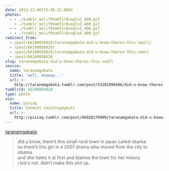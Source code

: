 ```yaml
---
date: 2013-11-06T15:45:12.000Z
photos:
  - - ./tumblr_molif0VaH71r8voglo2_400.gif
    - ./tumblr_molif0VaH71r8voglo3_400.gif
  - - ./tumblr_molif0VaH71r8voglo1_400.gif
  - - ./tumblr_molif0VaH71r8voglo4_400.gif
redirect_from:
  - /post/66190056028/taranamgabata-did-u-know-theres-this-small/
  - /post/66190056028/
  - /post/66190056028/taranamgabata-did-u-know-theres-this-small
  - /post/66190056028
slug: taranamgabata-did-u-know-theres-this-small
source:
  name: taranamgabata
  title: 'well, anyway...'
  url: >-
    http://taranamgabata.tumblr.com/post/53281999466/did-u-know-theres-this-small-rural-town-in-japan
tumblrid: 66190056028
type: photo
via:
  name: pixiaq
  title: Catbutt touchingmybutt
  url: >-
    http://pixiaq.tumblr.com/post/66028276909/taranamgabata-did-u-know-theres-this-small
---
```

<p><a class="tumblr_blog" href="http://taranamgabata.tumblr.com/post/53281999466/did-u-know-theres-this-small-rural-town-in-japan">taranamgabata</a>:</p>
<blockquote>
<p>did u know, there’s this small rural town in japan called obama.<br/>so there’s this girl in a 2007 drama who moved from the city to obama.<br/>and she hates it at first and blames the town for her misery.<br/>i kid u not. didn’t make this shit up.</p>
</blockquote>
